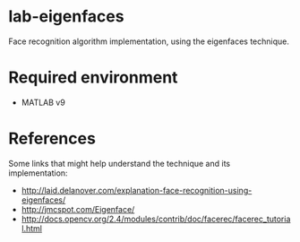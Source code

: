 lab-eigenfaces
==============

Face recognition algorithm implementation, using the eigenfaces technique.

# Required environment

 * MATLAB v9

# References

Some links that might help understand the technique and its implementation:

 * http://laid.delanover.com/explanation-face-recognition-using-eigenfaces/
 * http://jmcspot.com/Eigenface/
 * http://docs.opencv.org/2.4/modules/contrib/doc/facerec/facerec_tutorial.html
